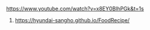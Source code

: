 <https://www.youtube.com/watch?v=x8EY0BlhPGk&t=1s>

1. https://hyundai-sangho.github.io/FoodRecipe/
